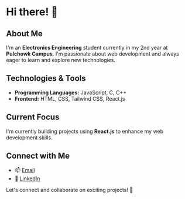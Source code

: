 # Hi there! 👋

## About Me

I'm an **Electronics Engineering** student currently in my 2nd year at **Pulchowk Campus**. I'm passionate about web development and always eager to learn and explore new technologies.

## Technologies & Tools

- **Programming Languages:** JavaScript, C, C++
- **Frontend:** HTML, CSS, Tailwind CSS, React.js

## Current Focus

I'm currently building projects using **React.js** to enhance my web development skills.

## Connect with Me


- 📫 [Email](mailto:thapamagarlaxman72@gmail.com)
- 💼 [LinkedIn](https://www.linkedin.com/in/laxman-thapa-magar-53b7422a2/)

Let's connect and collaborate on exciting projects! 🚀
